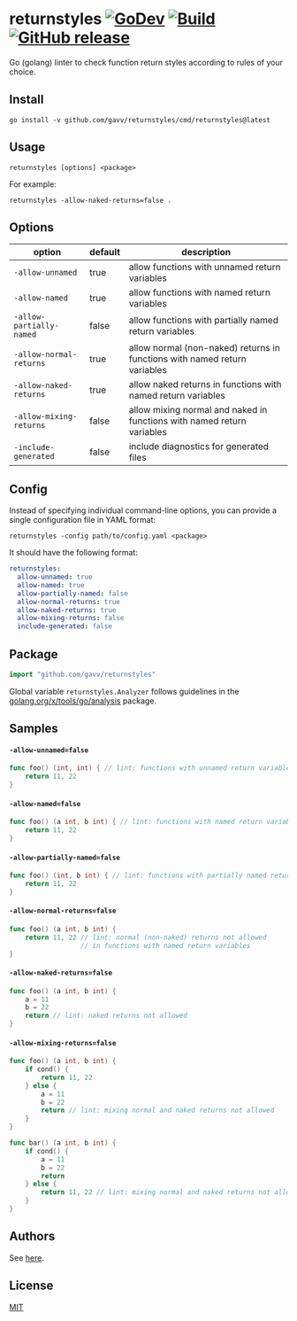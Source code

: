 # returnstyles [![GoDev](https://img.shields.io/badge/go.dev-reference-007d9c?logo=go&logoColor=white)](https://pkg.go.dev/github.com/gavv/returnstyles) [![Build](https://github.com/gavv/returnstyles/workflows/build/badge.svg)](https://github.com/gavv/returnstyles/actions) [![GitHub release](https://img.shields.io/github/release/gavv/returnstyles.svg)](https://github.com/gavv/returnstyles/releases)

Go (golang) linter to check function return styles according to rules of your choice.

## Install

```
go install -v github.com/gavv/returnstyles/cmd/returnstyles@latest
```

## Usage

```
returnstyles [options] <package>
```

For example:

```
returnstyles -allow-naked-returns=false .
```

## Options

| option                   | default | description                                                               |
|--------------------------|---------|---------------------------------------------------------------------------|
| `-allow-unnamed`         | true    | allow functions with unnamed return variables                             |
| `-allow-named`           | true    | allow functions with named return variables                               |
| `-allow-partially-named` | false   | allow functions with partially named return variables                     |
| `-allow-normal-returns`  | true    | allow normal (non-naked) returns in functions with named return variables |
| `-allow-naked-returns`   | true    | allow naked returns in functions with named return variables              |
| `-allow-mixing-returns`  | false   | allow mixing normal and naked in functions with named return variables    |
| `-include-generated`     | false   | include diagnostics for generated files                                   |

## Config

Instead of specifying individual command-line options, you can provide a single configuration file in YAML format:

```
returnstyles -config path/to/config.yaml <package>
```

It should have the following format:

```yaml
returnstyles:
  allow-unnamed: true
  allow-named: true
  allow-partially-named: false
  allow-normal-returns: true
  allow-naked-returns: true
  allow-mixing-returns: false
  include-generated: false
```

## Package

```go
import "github.com/gavv/returnstyles"
```

Global variable `returnstyles.Analyzer` follows guidelines in the [golang.org/x/tools/go/analysis](https://pkg.go.dev/golang.org/x/tools/go/analysis) package.

## Samples

#### `-allow-unnamed=false`

```go
func foo() (int, int) { // lint: functions with unnamed return variables not allowed
    return 11, 22
}
```

#### `-allow-named=false`

```go
func foo() (a int, b int) { // lint: functions with named return variables not allowed
    return 11, 22
}
```

#### `-allow-partially-named=false`

```go
func foo() (int, b int) { // lint: functions with partially named return variables not allowed
    return 11, 22
}
```

#### `-allow-normal-returns=false`

```go
func foo() (a int, b int) {
    return 11, 22 // lint: normal (non-naked) returns not allowed
                  // in functions with named return variables
}
```

#### `-allow-naked-returns=false`

```go
func foo() (a int, b int) {
    a = 11
    b = 22
    return // lint: naked returns not allowed
}
```

#### `-allow-mixing-returns=false`

```go
func foo() (a int, b int) {
    if cond() {
        return 11, 22
    } else {
        a = 11
        b = 22
        return // lint: mixing normal and naked returns not allowed
    }
}

func bar() (a int, b int) {
    if cond() {
        a = 11
        b = 22
        return
    } else {
        return 11, 22 // lint: mixing normal and naked returns not allowed
    }
}
```

## Authors

See [here](https://github.com/gavv/returnstyles/graphs/contributors).

## License

[MIT](LICENSE)
